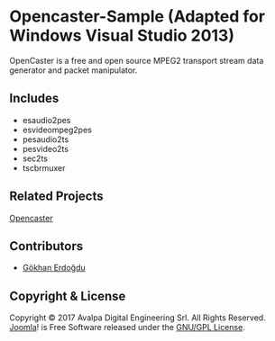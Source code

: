 Opencaster-Sample (Adapted for Windows Visual Studio 2013)
==================================================

OpenCaster is a free and open source MPEG2 transport stream data generator and packet manipulator.

## Includes

* esaudio2pes
* esvideompeg2pes
* pesaudio2ts
* pesvideo2ts
* sec2ts
* tscbrmuxer

## Related Projects

[Opencaster](http://www.avalpa.com/the-key-values/15-free-software/33-opencaster)


## Contributors

* [Gökhan Erdoğdu](https://github.com/GERD0GDU)


## Copyright & License

Copyright © 2017 Avalpa Digital Engineering Srl. All Rights Reserved.
[Joomla](https://www.joomla.org/)! is Free Software released under the [GNU/GPL License](http://www.gnu.org/licenses/gpl-2.0.html).


